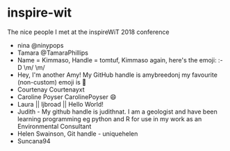 # inspire-wit
The nice people I met at the inspireWiT 2018 conference

* nina @ninypops
* Tamara @TamaraPhillips
* Name = Kimmaso, Handle = tomtuf, Kimmaso again, here's the emoji: :-D \m/ \m/
* Hey, I'm another Amy! My GitHub handle is amybreedonj my favourite (non-custom) emoji is 🦁
* Courtenay Courtenayxt
* Caroline Poyser CarolinePoyser :smile:
* Laura ||  ljbroad  ||  Hello World!
* Judith  - My github handle is judithnat.  I am a geologist and have been learning programming eg python and R for use in my work as an Environmental Consultant
* Helen Swainson, Git handle - uniquehelen
* Suncana94 
